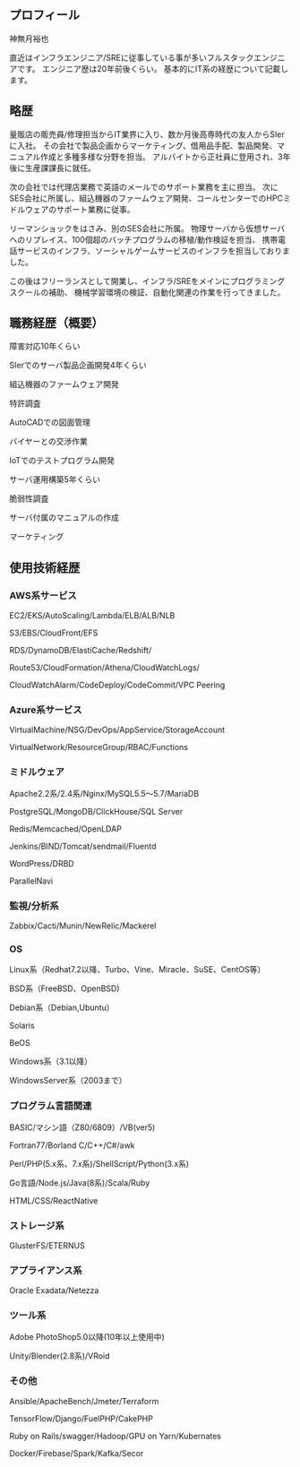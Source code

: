 ## プロフィール

神無月裕也

直近はインフラエンジニア/SREに従事している事が多いフルスタックエンジニアです。
エンジニア歴は20年前後くらい。
基本的にIT系の経歴について記載します。

## 略歴

量販店の販売員/修理担当からIT業界に入り、数か月後高専時代の友人からSIerに入社。
その会社で製品企画からマーケティング、借用品手配、製品開発、マニュアル作成と多種多様な分野を担当。
アルバイトから正社員に登用され、3年後に生産課課長に就任。

次の会社では代理店業務で英語のメールでのサポート業務を主に担当。
次にSES会社に所属し、組込機器のファームウェア開発、コールセンターでのHPCミドルウェアのサポート業務に従事。

リーマンショックをはさみ、別のSES会社に所属。
物理サーバから仮想サーバへのリプレイス、100個超のバッチプログラムの移植/動作検証を担当、
携帯電話サービスのインフラ、ソーシャルゲームサービスのインフラを担当しておりました。

この後はフリーランスとして開業し、インフラ/SREをメインにプログラミングスクールの補助、
機械学習環境の検証、自動化関連の作業を行ってきました。

## 職務経歴（概要）

障害対応10年くらい

SIerでのサーバ製品企画開発4年くらい

組込機器のファームウェア開発

特許調査

AutoCADでの図面管理

バイヤーとの交渉作業

IoTでのテストプログラム開発

サーバ運用構築5年くらい

脆弱性調査

サーバ付属のマニュアルの作成

マーケティング

## 使用技術経歴

### AWS系サービス

EC2/EKS/AutoScaling/Lambda/ELB/ALB/NLB

S3/EBS/CloudFront/EFS

RDS/DynamoDB/ElastiCache/Redshift/

Route53/CloudFormation/Athena/CloudWatchLogs/

CloudWatchAlarm/CodeDeploy/CodeCommit/VPC Peering

### Azure系サービス

VirtualMachine/NSG/DevOps/AppService/StorageAccount

VirtualNetwork/ResourceGroup/RBAC/Functions

### ミドルウェア

Apache2.2系/2.4系/Nginx/MySQL5.5～5.7/MariaDB

PostgreSQL/MongoDB/ClickHouse/SQL Server

Redis/Memcached/OpenLDAP

Jenkins/BIND/Tomcat/sendmail/Fluentd

WordPress/DRBD

ParallelNavi

### 監視/分析系

Zabbix/Cacti/Munin/NewRelic/Mackerel

### OS

Linux系（Redhat7.2以降、Turbo、Vine、Miracle、SuSE、CentOS等）

BSD系（FreeBSD、OpenBSD)

Debian系（Debian,Ubuntu）

Solaris

BeOS

Windows系（3.1以降）

WindowsServer系（2003まで）

### プログラム言語関連

BASIC/マシン語（Z80/6809）/VB(ver5)

Fortran77/Borland C/C++/C#/awk

Perl/PHP(5.x系、7.x系)/ShellScript/Python(3.x系)

Go言語/Node.js/Java(8系)/Scala/Ruby

HTML/CSS/ReactNative

### ストレージ系

GlusterFS/ETERNUS

### アプライアンス系

Oracle Exadata/Netezza

### ツール系

Adobe PhotoShop5.0以降(10年以上使用中)

Unity/Blender(2.8系)/VRoid

### その他

Ansible/ApacheBench/Jmeter/Terraform

TensorFlow/Django/FuelPHP/CakePHP

Ruby on Rails/swagger/Hadoop/GPU on Yarn/Kubernates

Docker/Firebase/Spark/Kafka/Secor